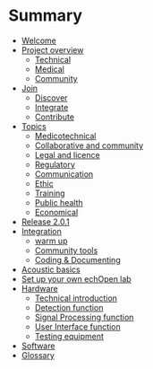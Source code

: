 # Summary

* [Welcome](README.md)
* [Project overview](overview.md)
	* [Technical]()
	* [Medical](medical.md)
	* [Community]()
* [Join]()
	* [Discover](discover.md)
	* [Integrate](integrate.md)
	* [Contribute]()
* [Topics]()
	* [Medicotechnical]()
	* [Collaborative and community]()
	* [Legal and licence]()
	* [Regulatory]()
	* [Communication]()
	* [Ethic]()
	* [Training]()
	* [Public health]()
	* [Economical]()
* [Release 2.0.1]()
* [Integration]()
	* [warm up](warm_up.md)
	* [Community tools](community_tools.md)
	* [Coding & Documenting](coding_&_documenting.md)
* [Acoustic basics](acoustic_basics.md)
* [Set up your own echOpen lab](setup_your_own_echopen_lab.md)
* [Hardware](hardware.md)
	* [Technical introduction](technical_introduction.md)
	* [Detection function](detection.md)
	* [Signal Processing function](signal_analysis.md)
	* [User Interface function](user_interfacing.md)
	* [Testing equipment](bac_test.md)
* [Software](software_indro.md)
* [Glossary](glossaire.md)

